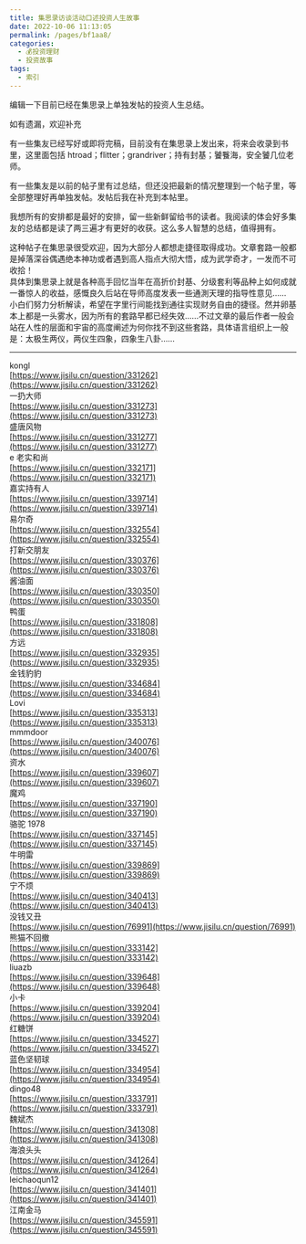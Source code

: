 ```yaml
---
title: 集思录访谈活动口述投资人生故事
date: 2022-10-06 11:13:05
permalink: /pages/bf1aa8/
categories:
  - 💰投资理财
  - 投资故事
tags:
  - 索引
---
```

编辑一下目前已经在集思录上单独发帖的投资人生总结。  
  
如有遗漏，欢迎补充  
  
有一些集友已经写好或即将完稿，目前没有在集思录上发出来，将来会收录到书里，这里面包括 htroad；flitter；grandriver；持有封基；饕餮海，安全饕几位老师。  
  
有一些集友是以前的帖子里有过总结，但还没把最新的情况整理到一个帖子里，等全部整理好再单独发帖。发帖后我在补充到本帖里。  
  
我想所有的安排都是最好的安排，留一些新鲜留给书的读者。我阅读的体会好多集友的总结都是读了两三遍才有更好的收获。这么多人智慧的总结，值得拥有。  

这种帖子在集思录很受欢迎，因为大部分人都想走捷径取得成功。文章套路一般都是掉落深谷偶遇绝本神功或者遇到高人指点大彻大悟，成为武学奇才，一发而不可收拾！  
具体到集思录上就是各种高手回忆当年在高折价封基、分级套利等品种上如何成就一番惊人的收益，感慨良久后站在导师高度发表一些通測天理的指导性意见…… 
小白们努力分析解读，希望在字里行间能找到通往实现财务自由的捷径。然并卵基本上都是一头雾水，因为所有的套路早都已经失效……不过文章的最后作者一般会站在人性的层面和宇宙的高度阐述为何你找不到这些套路，具体语言组织上一般是：太极生两仪，两仪生四象，四象生八卦……

---
  
kongl  
[https://www.jisilu.cn/question/331262](https://www.jisilu.cn/question/331262)  
一扔大师  
[https://www.jisilu.cn/question/331273](https://www.jisilu.cn/question/331273)  
盛唐风物  
[https://www.jisilu.cn/question/331277](https://www.jisilu.cn/question/331277)  
e 老实和尚  
[https://www.jisilu.cn/question/332171](https://www.jisilu.cn/question/332171)  
嘉实持有人  
[https://www.jisilu.cn/question/339714](https://www.jisilu.cn/question/339714)  
易尔奇  
[https://www.jisilu.cn/question/332554](https://www.jisilu.cn/question/332554)  
打新交朋友  
[https://www.jisilu.cn/question/330376](https://www.jisilu.cn/question/330376)  
酱油面  
[https://www.jisilu.cn/question/330350](https://www.jisilu.cn/question/330350)  
鸭蛋  
[https://www.jisilu.cn/question/331808](https://www.jisilu.cn/question/331808)  
方远  
[https://www.jisilu.cn/question/332935](https://www.jisilu.cn/question/332935)  
金钱豹豹  
[https://www.jisilu.cn/question/334684](https://www.jisilu.cn/question/334684)  
Lovi  
[https://www.jisilu.cn/question/335313](https://www.jisilu.cn/question/335313)  
mmmdoor  
[https://www.jisilu.cn/question/340076](https://www.jisilu.cn/question/340076)  
资水  
[https://www.jisilu.cn/question/339607](https://www.jisilu.cn/question/339607)  
魔鸡  
[https://www.jisilu.cn/question/337190](https://www.jisilu.cn/question/337190)  
骆驼 1978  
[https://www.jisilu.cn/question/337145](https://www.jisilu.cn/question/337145)  
牛明雷  
[https://www.jisilu.cn/question/339869](https://www.jisilu.cn/question/339869)  
宁不烦  
[https://www.jisilu.cn/question/340413](https://www.jisilu.cn/question/340413)  
没钱又丑  
[https://www.jisilu.cn/question/76991](https://www.jisilu.cn/question/76991)  
熊猫不回撤  
[https://www.jisilu.cn/question/333142](https://www.jisilu.cn/question/333142)  
liuazb  
[https://www.jisilu.cn/question/339648](https://www.jisilu.cn/question/339648)  
小卡  
[https://www.jisilu.cn/question/339204](https://www.jisilu.cn/question/339204)  
红糖饼  
[https://www.jisilu.cn/question/334527](https://www.jisilu.cn/question/334527)  
蓝色坚韧球  
[https://www.jisilu.cn/question/334954](https://www.jisilu.cn/question/334954)  
dingo48  
[https://www.jisilu.cn/question/333791](https://www.jisilu.cn/question/333791)  
魏斌杰  
[https://www.jisilu.cn/question/341308](https://www.jisilu.cn/question/341308)  
海浪头头  
[https://www.jisilu.cn/question/341264](https://www.jisilu.cn/question/341264)  
leichaoqun12  
[https://www.jisilu.cn/question/341401](https://www.jisilu.cn/question/341401)  
江南金马  
[https://www.jisilu.cn/question/345591](https://www.jisilu.cn/question/345591)